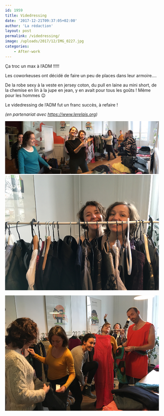 ```yaml
---
id: 1959
title: Videdressing
date: '2017-12-21T09:37:05+02:00'
author: 'La rédaction'
layout: post
permalink: /videdressing/
image: /uploads/2017/12/IMG_0227.jpg
categories:
    - After-work
---
```


Ça troc un max à l’ADM !!!!!

Les coworkeuses ont décidé de faire un peu de places dans leur armoire….

De la robe sexy à la veste en jersey coton, du pull en laine au mini short, de la chemise en lin à la jupe en jean, y en avait pour tous les goûts ! Même pour les hommes 😉

Le videdressing de l’ADM fut un franc succès, à refaire !

*(en partenariat avec <https://www.lerelais.org>)*

![IMG_0224](/uploads/2017/12/IMG_0224.jpg)![IMG_0227](/uploads/2017/12/IMG_0227-1.jpg)

![IMG_0235](/uploads/2017/12/IMG_0235.jpg)
